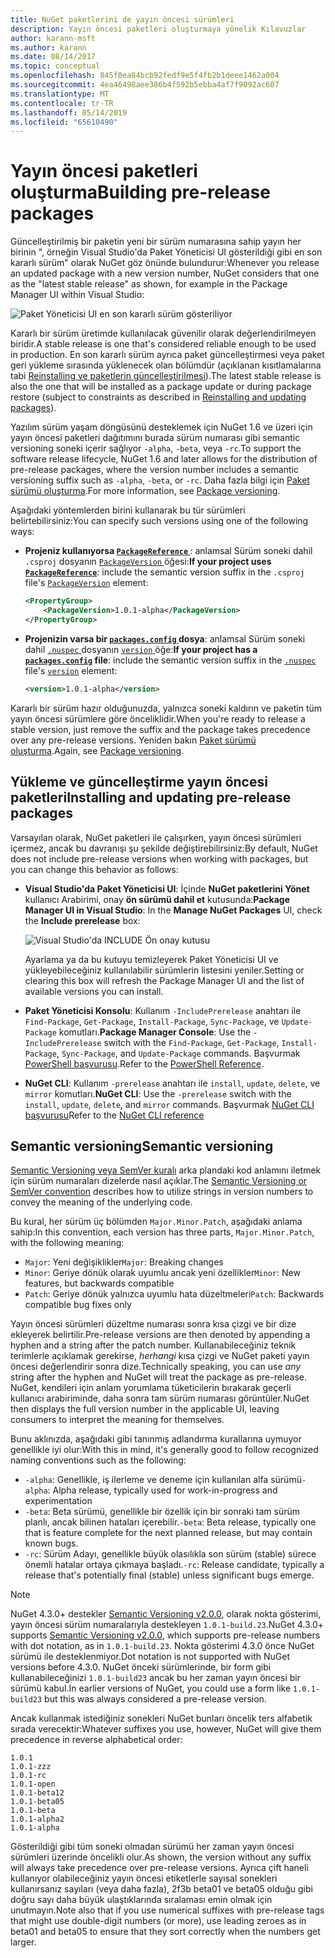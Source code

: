 ```yaml
---
title: NuGet paketlerini de yayın öncesi sürümleri
description: Yayın öncesi paketleri oluşturmaya yönelik Kılavuzlar
author: karann-msft
ms.author: karann
ms.date: 08/14/2017
ms.topic: conceptual
ms.openlocfilehash: 845f0ea84bcb92fedf9e5f4fb2b1deee1462a004
ms.sourcegitcommit: 4ea46498aee386b4f592b5ebba4af7f9092ac607
ms.translationtype: MT
ms.contentlocale: tr-TR
ms.lasthandoff: 05/14/2019
ms.locfileid: "65610490"
---
```

# <a name="building-pre-release-packages"></a><span data-ttu-id="087a2-103">Yayın öncesi paketleri oluşturma</span><span class="sxs-lookup"><span data-stu-id="087a2-103">Building pre-release packages</span></span>

<span data-ttu-id="087a2-104">Güncelleştirilmiş bir paketin yeni bir sürüm numarasına sahip yayın her birinin ", örneğin Visual Studio'da Paket Yöneticisi UI gösterildiği gibi en son kararlı sürüm" olarak NuGet göz önünde bulundurur:</span><span class="sxs-lookup"><span data-stu-id="087a2-104">Whenever you release an updated package with a new version number, NuGet considers that one as the "latest stable release" as shown, for example in the Package Manager UI within Visual Studio:</span></span>

![Paket Yöneticisi UI en son kararlı sürüm gösteriliyor](media/Prerelease_01-LatestStable.png)

<span data-ttu-id="087a2-106">Kararlı bir sürüm üretimde kullanılacak güvenilir olarak değerlendirilmeyen biridir.</span><span class="sxs-lookup"><span data-stu-id="087a2-106">A stable release is one that's considered reliable enough to be used in production.</span></span> <span data-ttu-id="087a2-107">En son kararlı sürüm ayrıca paket güncelleştirmesi veya paket geri yükleme sırasında yüklenecek olan bölümdür (açıklanan kısıtlamalarına tabi [Reinstalling ve paketlerin güncelleştirilmesi](../consume-packages/reinstalling-and-updating-packages.md)).</span><span class="sxs-lookup"><span data-stu-id="087a2-107">The latest stable release is also the one that will be installed as a package update or during package restore (subject to constraints as described in [Reinstalling and updating packages](../consume-packages/reinstalling-and-updating-packages.md)).</span></span>

<span data-ttu-id="087a2-108">Yazılım sürüm yaşam döngüsünü desteklemek için NuGet 1.6 ve üzeri için yayın öncesi paketleri dağıtımını burada sürüm numarası gibi semantic versioning soneki içerir sağlıyor `-alpha`, `-beta`, veya `-rc`.</span><span class="sxs-lookup"><span data-stu-id="087a2-108">To support the software release lifecycle, NuGet 1.6 and later allows for the distribution of pre-release packages, where the version number includes a semantic versioning suffix such as `-alpha`, `-beta`, or `-rc`.</span></span> <span data-ttu-id="087a2-109">Daha fazla bilgi için [Paket sürümü oluşturma](../reference/package-versioning.md#pre-release-versions).</span><span class="sxs-lookup"><span data-stu-id="087a2-109">For more information, see [Package versioning](../reference/package-versioning.md#pre-release-versions).</span></span>

<span data-ttu-id="087a2-110">Aşağıdaki yöntemlerden birini kullanarak bu tür sürümleri belirtebilirsiniz:</span><span class="sxs-lookup"><span data-stu-id="087a2-110">You can specify such versions using one of the following ways:</span></span>

- <span data-ttu-id="087a2-111">**Projeniz kullanıyorsa [ `PackageReference` ](../consume-packages/package-references-in-project-files.md)** : anlamsal Sürüm soneki dahil `.csproj` dosyanın [ `PackageVersion` ](/dotnet/core/tools/csproj.md#packageversion) öğesi:</span><span class="sxs-lookup"><span data-stu-id="087a2-111">**If your project uses [`PackageReference`](../consume-packages/package-references-in-project-files.md)**: include the semantic version suffix in the `.csproj` file's [`PackageVersion`](/dotnet/core/tools/csproj.md#packageversion) element:</span></span>

    ```xml
    <PropertyGroup>
        <PackageVersion>1.0.1-alpha</PackageVersion>
    </PropertyGroup>
    ```

- <span data-ttu-id="087a2-112">**Projenizin varsa bir [ `packages.config` ](../reference/packages-config.md) dosya**: anlamsal Sürüm soneki dahil [ `.nuspec` ](../reference/nuspec.md) dosyanın [ `version` ](../reference/nuspec.md#version) öğe:</span><span class="sxs-lookup"><span data-stu-id="087a2-112">**If your project has a [`packages.config`](../reference/packages-config.md) file**: include the semantic version suffix in the [`.nuspec`](../reference/nuspec.md) file's [`version`](../reference/nuspec.md#version) element:</span></span>

    ```xml
    <version>1.0.1-alpha</version>
    ```

<span data-ttu-id="087a2-113">Kararlı bir sürüm hazır olduğunuzda, yalnızca soneki kaldırın ve paketin tüm yayın öncesi sürümlere göre önceliklidir.</span><span class="sxs-lookup"><span data-stu-id="087a2-113">When you're ready to release a stable version, just remove the suffix and the package takes precedence over any pre-release versions.</span></span> <span data-ttu-id="087a2-114">Yeniden bakın [Paket sürümü oluşturma](../reference/package-versioning.md#pre-release-versions).</span><span class="sxs-lookup"><span data-stu-id="087a2-114">Again, see [Package versioning](../reference/package-versioning.md#pre-release-versions).</span></span>

## <a name="installing-and-updating-pre-release-packages"></a><span data-ttu-id="087a2-115">Yükleme ve güncelleştirme yayın öncesi paketleri</span><span class="sxs-lookup"><span data-stu-id="087a2-115">Installing and updating pre-release packages</span></span>

<span data-ttu-id="087a2-116">Varsayılan olarak, NuGet paketleri ile çalışırken, yayın öncesi sürümleri içermez, ancak bu davranışı şu şekilde değiştirebilirsiniz:</span><span class="sxs-lookup"><span data-stu-id="087a2-116">By default, NuGet does not include pre-release versions when working with packages, but you can change this behavior as follows:</span></span>

- <span data-ttu-id="087a2-117">**Visual Studio'da Paket Yöneticisi UI**: İçinde **NuGet paketlerini Yönet** kullanıcı Arabirimi, onay **ön sürümü dahil et** kutusunda:</span><span class="sxs-lookup"><span data-stu-id="087a2-117">**Package Manager UI in Visual Studio**: In the **Manage NuGet Packages** UI, check the **Include prerelease** box:</span></span>

    ![Visual Studio'da INCLUDE Ön onay kutusu](media/Prerelease_02-CheckPrerelease.png)

    <span data-ttu-id="087a2-119">Ayarlama ya da bu kutuyu temizleyerek Paket Yöneticisi UI ve yükleyebileceğiniz kullanılabilir sürümlerin listesini yeniler.</span><span class="sxs-lookup"><span data-stu-id="087a2-119">Setting or clearing this box will refresh the Package Manager UI and the list of available versions you can install.</span></span>

- <span data-ttu-id="087a2-120">**Paket Yöneticisi Konsolu**: Kullanım `-IncludePrerelease` anahtarı ile `Find-Package`, `Get-Package`, `Install-Package`, `Sync-Package`, ve `Update-Package` komutları.</span><span class="sxs-lookup"><span data-stu-id="087a2-120">**Package Manager Console**: Use the `-IncludePrerelease` switch with the `Find-Package`, `Get-Package`, `Install-Package`, `Sync-Package`, and `Update-Package` commands.</span></span> <span data-ttu-id="087a2-121">Başvurmak [PowerShell başvurusu](../tools/powershell-reference.md).</span><span class="sxs-lookup"><span data-stu-id="087a2-121">Refer to the [PowerShell Reference](../tools/powershell-reference.md).</span></span>

- <span data-ttu-id="087a2-122">**NuGet CLI**: Kullanım `-prerelease` anahtarı ile `install`, `update`, `delete`, ve `mirror` komutları.</span><span class="sxs-lookup"><span data-stu-id="087a2-122">**NuGet CLI**: Use the `-prerelease` switch with the `install`, `update`, `delete`, and `mirror` commands.</span></span> <span data-ttu-id="087a2-123">Başvurmak [NuGet CLI başvurusu](../tools/nuget-exe-cli-reference.md)</span><span class="sxs-lookup"><span data-stu-id="087a2-123">Refer to the [NuGet CLI reference](../tools/nuget-exe-cli-reference.md)</span></span>

## <a name="semantic-versioning"></a><span data-ttu-id="087a2-124">Semantic versioning</span><span class="sxs-lookup"><span data-stu-id="087a2-124">Semantic versioning</span></span>

<span data-ttu-id="087a2-125">[Semantic Versioning veya SemVer kuralı](http://semver.org/spec/v1.0.0.html) arka plandaki kod anlamını iletmek için sürüm numaraları dizelerde nasıl açıklar.</span><span class="sxs-lookup"><span data-stu-id="087a2-125">The [Semantic Versioning or SemVer convention](http://semver.org/spec/v1.0.0.html) describes how to utilize strings in version numbers to convey the meaning of the underlying code.</span></span>

<span data-ttu-id="087a2-126">Bu kural, her sürüm üç bölümden `Major.Minor.Patch`, aşağıdaki anlama sahip:</span><span class="sxs-lookup"><span data-stu-id="087a2-126">In this convention, each version has three parts, `Major.Minor.Patch`, with the following meaning:</span></span>

- <span data-ttu-id="087a2-127">`Major`: Yeni değişiklikler</span><span class="sxs-lookup"><span data-stu-id="087a2-127">`Major`: Breaking changes</span></span>
- <span data-ttu-id="087a2-128">`Minor`: Geriye dönük olarak uyumlu ancak yeni özellikler</span><span class="sxs-lookup"><span data-stu-id="087a2-128">`Minor`: New features, but backwards compatible</span></span>
- <span data-ttu-id="087a2-129">`Patch`: Geriye dönük yalnızca uyumlu hata düzeltmeleri</span><span class="sxs-lookup"><span data-stu-id="087a2-129">`Patch`: Backwards compatible bug fixes only</span></span>

<span data-ttu-id="087a2-130">Yayın öncesi sürümleri düzeltme numarası sonra kısa çizgi ve bir dize ekleyerek belirtilir.</span><span class="sxs-lookup"><span data-stu-id="087a2-130">Pre-release versions are then denoted by appending a hyphen and a string after the patch number.</span></span> <span data-ttu-id="087a2-131">Kullanabileceğiniz teknik terimlerle açıklamak gerekirse, *herhangi* kısa çizgi ve NuGet paketi yayın öncesi değerlendirir sonra dize.</span><span class="sxs-lookup"><span data-stu-id="087a2-131">Technically speaking, you can use *any* string after the hyphen and NuGet will treat the package as pre-release.</span></span> <span data-ttu-id="087a2-132">NuGet, kendileri için anlam yorumlama tüketicilerin bırakarak geçerli kullanıcı arabiriminde, daha sonra tam sürüm numarası görüntüler.</span><span class="sxs-lookup"><span data-stu-id="087a2-132">NuGet then displays the full version number in the applicable UI, leaving consumers to interpret the meaning for themselves.</span></span>

<span data-ttu-id="087a2-133">Bunu aklınızda, aşağıdaki gibi tanınmış adlandırma kurallarına uymuyor genellikle iyi olur:</span><span class="sxs-lookup"><span data-stu-id="087a2-133">With this in mind, it's generally good to follow recognized naming conventions such as the following:</span></span>

- <span data-ttu-id="087a2-134">`-alpha`: Genellikle, iş ilerleme ve deneme için kullanılan alfa sürümü</span><span class="sxs-lookup"><span data-stu-id="087a2-134">`-alpha`: Alpha release, typically used for work-in-progress and experimentation</span></span>
- <span data-ttu-id="087a2-135">`-beta`: Beta sürümü, genellikle bir özellik için bir sonraki tam sürüm planlı, ancak bilinen hataları içerebilir.</span><span class="sxs-lookup"><span data-stu-id="087a2-135">`-beta`: Beta release, typically one that is feature complete for the next planned release, but may contain known bugs.</span></span>
- <span data-ttu-id="087a2-136">`-rc`: Sürüm Adayı, genellikle büyük olasılıkla son sürüm (stable) sürece önemli hatalar ortaya çıkmaya başladı.</span><span class="sxs-lookup"><span data-stu-id="087a2-136">`-rc`: Release candidate, typically a release that's potentially final (stable) unless significant bugs emerge.</span></span>

> [!Note]
> <span data-ttu-id="087a2-137">NuGet 4.3.0+ destekler [Semantic Versioning v2.0.0](http://semver.org/spec/v2.0.0.html), olarak nokta gösterimi, yayın öncesi sürüm numaralarıyla destekleyen `1.0.1-build.23`.</span><span class="sxs-lookup"><span data-stu-id="087a2-137">NuGet 4.3.0+ supports [Semantic Versioning v2.0.0](http://semver.org/spec/v2.0.0.html), which supports pre-release numbers with dot notation, as in `1.0.1-build.23`.</span></span> <span data-ttu-id="087a2-138">Nokta gösterimi 4.3.0 önce NuGet sürümü ile desteklenmiyor.</span><span class="sxs-lookup"><span data-stu-id="087a2-138">Dot notation is not supported with NuGet versions before 4.3.0.</span></span> <span data-ttu-id="087a2-139">NuGet önceki sürümlerinde, bir form gibi kullanabileceğinizi `1.0.1-build23` ancak bu her zaman yayın öncesi bir sürümü kabul.</span><span class="sxs-lookup"><span data-stu-id="087a2-139">In earlier versions of NuGet, you could use a form like `1.0.1-build23` but this was always considered a pre-release version.</span></span>

<span data-ttu-id="087a2-140">Ancak kullanmak istediğiniz sonekleri NuGet bunları öncelik ters alfabetik sırada verecektir:</span><span class="sxs-lookup"><span data-stu-id="087a2-140">Whatever suffixes you use, however, NuGet will give them precedence in reverse alphabetical order:</span></span>

    1.0.1
    1.0.1-zzz
    1.0.1-rc
    1.0.1-open
    1.0.1-beta12
    1.0.1-beta05
    1.0.1-beta
    1.0.1-alpha2
    1.0.1-alpha

<span data-ttu-id="087a2-141">Gösterildiği gibi tüm soneki olmadan sürümü her zaman yayın öncesi sürümleri üzerinde öncelikli olur.</span><span class="sxs-lookup"><span data-stu-id="087a2-141">As shown, the version without any suffix will always take precedence over pre-release versions.</span></span> <span data-ttu-id="087a2-142">Ayrıca çift haneli kullanıyor olabileceğiniz yayın öncesi etiketlerle sayısal sonekleri kullanırsanız sayıları (veya daha fazla), 2f3b beta01 ve beta05 olduğu gibi doğru sayı daha büyük ulaştıklarında sıralaması emin olmak için unutmayın.</span><span class="sxs-lookup"><span data-stu-id="087a2-142">Note also that if you use numerical suffixes with pre-release tags that might use double-digit numbers (or more), use leading zeroes as in beta01 and beta05 to ensure that they sort correctly when the numbers get larger.</span></span>
